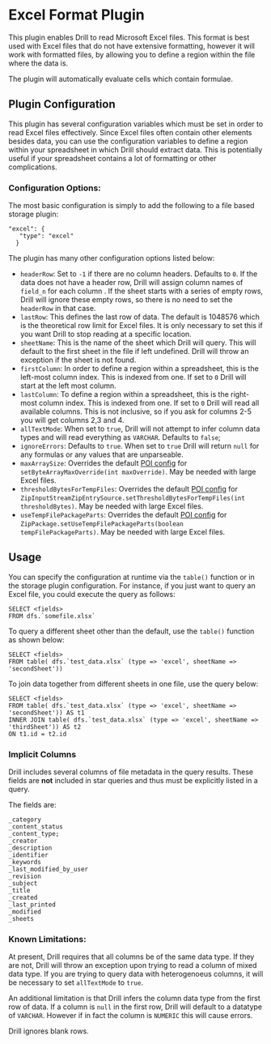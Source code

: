 # Excel Format Plugin
This plugin enables Drill to read Microsoft Excel files. This format is best used with Excel files that do not have extensive formatting, however it will work with formatted files, by allowing you to define a region within the file where the data is.

The plugin will automatically evaluate cells which contain formulae.

## Plugin Configuration
This plugin has several configuration variables which must be set in order to read Excel files effectively. Since Excel files often contain other elements besides data, you can use the configuration variables to define a region within your spreadsheet in which Drill should extract data. This is potentially useful if your spreadsheet contains a lot of formatting or other complications.

### Configuration Options:
The most basic configuration is simply to add the following to a file based storage plugin:
```
"excel": {
   "type": "excel"
  }
```
The plugin has many other configuration options listed below:

* `headerRow`: Set to `-1` if there are no column headers. Defaults to `0`. If the data does not have a header row, Drill will assign column names of `field_n` for each column
. If the sheet starts with a series of empty rows, Drill will ignore these empty rows, so there is no need to set the `headerRow` in that case.
* `lastRow`: This defines the last row of data. The default is 1048576 which is the theoretical row limit for Excel files. It is only necessary to set this if you want Drill to
 stop reading at a specific location.
* `sheetName`: This is the name of the sheet which Drill will query. This will default to the first sheet in the file if left undefined. Drill will throw an exception if the
 sheet is not found.
* `firstColumn`: In order to define a region within a spreadsheet, this is the left-most column index. This is indexed from one. If set to `0` Drill will start at the left most
 column.
* `lastColumn`: To define a region within a spreadsheet, this is the right-most column index. This is indexed from one. If set to `0` Drill will read all available columns. This
 is not inclusive, so if you ask for columns 2-5 you will get columns 2,3 and 4.
* `allTextMode`: When set to `true`, Drill will not attempt to infer column data types and will read everything as `VARCHAR`. Defaults to `false`;
* `ignoreErrors`:  Defaults to `true`.  When set to `true` Drill will return `null` for any
  formulas or any values that are unparseable.
* `maxArraySize`: Overrides the default [POI config](https://poi.apache.org/components/configuration.html) for `setByteArrayMaxOverride(int maxOverride)`. May be needed with large Excel files.
* `thresholdBytesForTempFiles`: Overrides the default [POI config](https://poi.apache.org/components/configuration.html) for `ZipInputStreamZipEntrySource.setThresholdBytesForTempFiles(int thresholdBytes)`. May be needed with large Excel files.
* `useTempFilePackageParts`: Overrides the default [POI config](https://poi.apache.org/components/configuration.html) for `ZipPackage.setUseTempFilePackageParts(boolean tempFilePackageParts)`. May be needed with large Excel files.

## Usage
You can specify the configuration at runtime via the `table()` function or in the storage plugin configuration. For instance, if you just want to query an Excel file, you could
 execute the query as follows:

```
SELECT <fields>
FROM dfs.`somefile.xlsx`
```
To query a different sheet other than the default, use the `table()` function as shown below:
```
SELECT <fields>
FROM table( dfs.`test_data.xlsx` (type => 'excel', sheetName => 'secondSheet'))
```
To join data together from different sheets in one file, use the query below:
```
SELECT <fields>
FROM table( dfs.`test_data.xlsx` (type => 'excel', sheetName => 'secondSheet')) AS t1
INNER JOIN table( dfs.`test_data.xlsx` (type => 'excel', sheetName => 'thirdSheet')) AS t2
ON t1.id = t2.id
```

### Implicit Columns
Drill includes several columns of file metadata in the query results. These fields are **not** included in star queries and thus must be explicitly listed in a query.

The fields are:

    _category
    _content_status
    _content_type;
    _creator
    _description
    _identifier
    _keywords
    _last_modified_by_user
    _revision
    _subject
    _title
    _created
    _last_printed
    _modified
    _sheets


### Known Limitations:
At present, Drill requires that all columns be of the same data type. If they are not, Drill will throw an exception upon trying to read a column of mixed data type. If you are
 trying to query data with heterogenoeus columns, it will be necessary to set `allTextMode` to `true`.

An additional limitation is that Drill infers the column data type from the first row of data. If a column is `null` in the first row, Drill will default to a datatype of
 `VARCHAR`. However if in fact the column is `NUMERIC` this will cause errors.

 Drill ignores blank rows.

